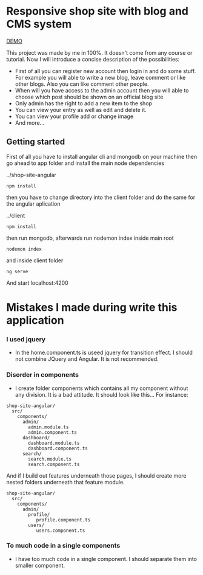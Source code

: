 # Responsive shop site with blog and CMS system

[DEMO](https://www.youtube.com/watch?v=My5j6-z561k)

This project was made by me in 100%. It doesn't come from any course or tutorial. Now I will introduce a concise description of the possibilities:
- First of all you can register new account then login in and do some stuff. For example you will able to write a new blog, leave comment or like other blogs. Also you can like comment other people.
- When will you have access to the admin account then you will able to choose which post should be shown on an official blog site 
- Only admin has the right to add a new item to the shop
- You can view your entry as well as edit and delete it.
- You can view your profile add or change image
- And more...

## Getting started

First of all you have to install angular cli and mongodb on your machine then go ahead to app folder and install the main node dependencies

../shop-site-angular
```
npm install
```
then you have to change directory into the client folder and do the same for the angular aplication

../client
```
npm install
```
then run mongodb, 
afterwards run nodemon index inside main root 
```
nodemon index
```
and inside client folder 
```
ng serve
```
And start localhost:4200

# Mistakes I made during write this application

### I used jquery
+ In the home.component.ts is useed jquery for transition effect. I should not combine JQuery and Angular. It is not recommended. 
### Disorder in components
+ I create folder components which contains all my component without any division. It is a bad attitude. It should look like this...
For instance:
```
shop-site-angular/
  src/
    components/
      admin/
        admin.module.ts
        admin.component.ts
      dashboard/
        dashboard.module.ts
        dashboard.component.ts
      search/
        search.module.ts
        search.component.ts
```
And if I build out features underneath those pages, I should create more nested folders underneath that feature module.

```
shop-site-angular/
  src/
    components/
      admin/
        profile/
           profile.component.ts
        users/
           users.component.ts
```
### To much code in a single components
+ I have too much code in a single component. I should separate them into smaller component.
